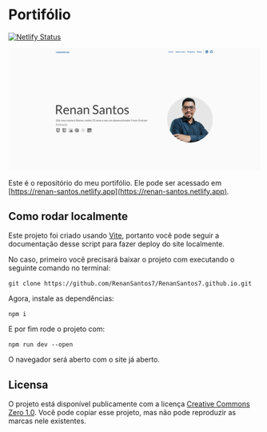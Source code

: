 # Portifólio
[![Netlify Status](https://api.netlify.com/api/v1/badges/3a9dae01-22bb-47b8-a3e4-528bb1a84582/deploy-status)](https://app.netlify.com/sites/renan-santos/deploys)

![Home](./public/screenshots/screenshot_home.png)

Este é o repositório do meu portifólio. Ele pode ser acessado em [https://renan-santos.netlify.app](https://renan-santos.netlify.app).

## Como rodar localmente

Este projeto foi criado usando [Vite](https://vite.dev), portanto você pode seguir a documentação desse script para fazer deploy do site localmente.

No caso, primeiro você precisará baixar o projeto com executando o seguinte comando no terminal:

```
git clone https://github.com/RenanSantos7/RenanSantos7.github.io.git
```

Agora, instale as dependências:

```
npm i
```

E por fim rode o projeto com:

```
npm run dev --open
```

O navegador será aberto com o site já aberto.

## Licensa

O projeto está disponível publicamente com a licença [Creative Commons Zero 1.0](./LICENSE). Você pode copiar esse projeto, mas não pode reproduzir as marcas nele existentes.